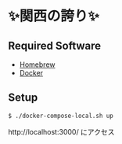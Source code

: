 # ✨関西の誇り✨

## Required Software

- [Homebrew](https://brew.sh/index_ja)
- [Docker](https://www.docker.com/)

## Setup

```bash
$ ./docker-compose-local.sh up
```

http://localhost:3000/ にアクセス
